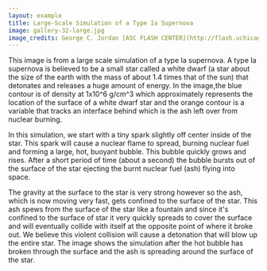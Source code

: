 ```yaml
---
layout: example
title: Large-Scale Simulation of a Type Ia Supernova 
image: gallery-32-large.jpg
image_credits: George C. Jordan [ASC FLASH CENTER](http://flash.uchicago.edu/website/home/) University of Chicago
---
```

This image is from a large scale simulation of a type Ia supernova. A type
Ia supernova is believed to be a small star called a white dwarf (a star
about the size of the earth with the mass of about 1.4 times that of the sun)
that detonates and releases a huge amount of energy. In the image,the blue
contour is of density at 1x10^6 g/cm^3 which approximately represents the
location of the surface of a white dwarf star and the orange contour is a
variable that tracks an interface behind which is the ash left over from
nuclear burning.

In this simulation, we start with a tiny spark slightly off center inside of
the star. This spark will cause a nuclear flame to spread, burning nuclear fuel
and forming a large, hot, buoyant bubble. This bubble quickly grows and rises.
After a short period of time (about a second) the bubble bursts out of the
surface of the star ejecting the burnt nuclear fuel (ash) flying into space.

The gravity at the surface to the star is very strong however so the ash, which
is now moving very fast, gets confined to the surface of the star. This ash spews
from the surface of the star like a fountain and since it's confined to the surface
of star it very quickly spreads to cover the surface and will eventually collide
with itself at the opposite point of where it broke out. We believe this violent
collision will cause a detonation that will blow up the entire star. The image
shows the simulation after the hot bubble has broken through the surface and the
ash is spreading around the surface of the star.
